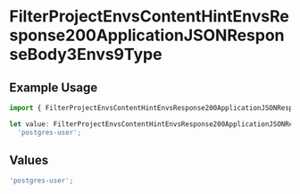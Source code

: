 # FilterProjectEnvsContentHintEnvsResponse200ApplicationJSONResponseBody3Envs9Type

## Example Usage

```typescript
import { FilterProjectEnvsContentHintEnvsResponse200ApplicationJSONResponseBody3Envs9Type } from '@vercel/client/models/operations';

let value: FilterProjectEnvsContentHintEnvsResponse200ApplicationJSONResponseBody3Envs9Type =
  'postgres-user';
```

## Values

```typescript
'postgres-user';
```
